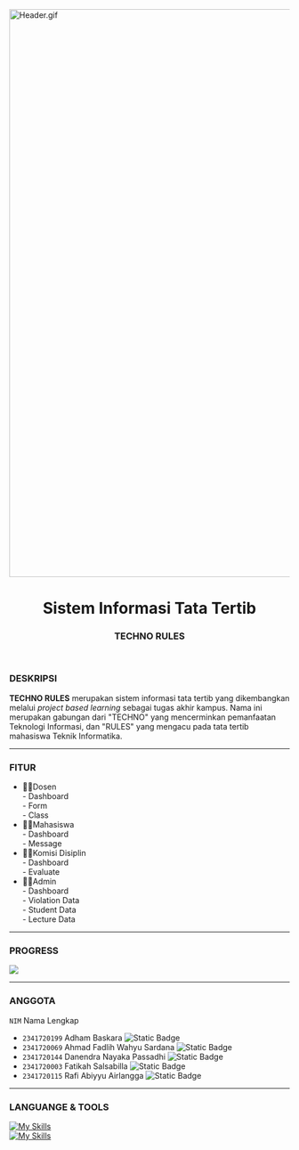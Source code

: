 <img src="https://i.ibb.co.com/8Nf5vdJ/header.gif" alt="Header.gif" width="1020" />

<h1 align="center">Sistem Informasi Tata Tertib</h1>
<h3 align="center">TECHNO RULES</h3>

<br>

### DESKRIPSI
**TECHNO RULES** merupakan sistem informasi tata tertib yang dikembangkan melalui *project based learning* sebagai tugas akhir kampus. 
Nama ini merupakan gabungan dari "TECHNO" yang mencerminkan pemanfaatan Teknologi Informasi, dan "RULES" yang mengacu pada tata tertib mahasiswa Teknik Informatika.

---

### FITUR
* 🧑‍🏫Dosen
<br> - Dashboard
<br> - Form
<br> - Class
* 🧑‍🎓Mahasiswa
<br> - Dashboard
<br> - Message
* 🧑‍💼Komisi Disiplin
<br> - Dashboard
<br> - Evaluate
* 🧑‍💻Admin
<br> - Dashboard
<br> - Violation Data
<br> - Student Data
<br> - Lecture Data

---

### PROGRESS
![](https://geps.dev/progress/70)

---

### ANGGOTA
`NIM` Nama Lengkap
* `2341720199` Adham Baskara ![Static Badge](https://img.shields.io/badge/-Database%20Engineer-red)
* `2341720069` Ahmad Fadlih Wahyu Sardana ![Static Badge](https://img.shields.io/badge/-Project%20Manager-blue)
* `2341720144` Danendra Nayaka Passadhi ![Static Badge](https://img.shields.io/badge/-Backend%20Developer-green)
* `2341720003` Fatikah Salsabilla ![Static Badge](https://img.shields.io/badge/-UI/UX%20Designer-purple)
* `2341720115` Rafi Abiyyu Airlangga ![Static Badge](https://img.shields.io/badge/-Frontend%20Developer-yellow)

---

### LANGUANGE & TOOLS
[![My Skills](https://skillicons.dev/icons?i=php,html,js)]() <br>
[![My Skills](https://skillicons.dev/icons?i=vscode,git,figma,tailwind)]()
